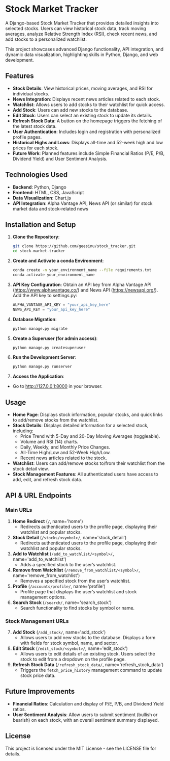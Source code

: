 # Stock Market Tracker

A Django-based Stock Market Tracker that provides detailed insights into selected stocks. Users can view historical stock data, track moving averages, analyze Relative Strength Index (RSI), check recent news, and add stocks to a personalized watchlist.

This project showcases advanced Django functionality, API integration, and dynamic data visualization, highlighting skills in Python, Django, and web development.

## Features

- **Stock Details**: View historical prices, moving averages, and RSI for individual stocks.
- **News Integration**: Displays recent news articles related to each stock.
- **Watchlist**: Allows users to add stocks to their watchlist for quick access.
- **Add Stock**: Users can add new stocks to the database.
- **Edit Stock**: Users can select an existing stock to update its details.
- **Refresh Stock Data**: A button on the homepage triggers the fetching of the latest stock data.
- **User Authentication**: Includes login and registration with personalized profile pages.
- **Historical Highs and Lows**: Displays all-time and 52-week high and low prices for each stock.
- **Future Work**: Planned features include Simple Financial Ratios (P/E, P/B, Dividend Yield) and User Sentiment Analysis.

## Technologies Used

- **Backend**: Python, Django
- **Frontend**: HTML, CSS, JavaScript
- **Data Visualization**: Chart.js
- **API Integration**: Alpha Vantage API, News API (or similar) for stock market data and stock-related news

## Installation and Setup

1. **Clone the Repository**:

   ```bash
   git clone https://github.com/geesinu/stock_tracker.git
   cd stock-market-tracker
   ```

2. **Create and Activate a conda Environment**:

   ```bash
   conda create -n your_environment_name --file requirements.txt
   conda activate your_environment_name
   ```

3. **API Key Configuration**:
   Obtain an API key from Alpha Vantage API (https://www.alphavantage.co/) and News API (https://newsapi.org/).
   Add the API key to settings.py:

   ```python
   ALPHA_VANTAGE_API_KEY = "your_api_key_here"
   NEWS_API_KEY = "your_api_key_here"
   ```

4. **Database Migration**:

   ```bash
   python manage.py migrate
   ```

5. **Create a Superuser (for admin access)**:

   ```bash
   python manage.py createsuperuser
   ```

6. **Run the Development Server**:

   ```bash
   python manage.py runserver
   ```

7. **Access the Application**:

- Go to http://127.0.0.1:8000 in your browser.

## Usage

- **Home Page**: Displays stock information, popular stocks, and quick links to add/remove stocks from the watchlist.
- **Stock Details**: Displays detailed information for a selected stock, including:
   - Price Trend with 5-Day and 20-Day Moving Averages (toggleable).
   - Volume and RSI (14) charts.
   - Daily, Weekly, and Monthly Price Changes.
   - All-Time High/Low and 52-Week High/Low.
   - Recent news articles related to the stock.
- **Watchlist**: Users can add/remove stocks to/from their watchlist from the stock detail view.
- **Stock Management Features**: All authenticated users have access to add, edit, and refresh stock data.

## API & URL Endpoints
### Main URLs
 1. **Home Redirect** (`/`, name='home')
      - Redirects authenticated users to the profile page, displaying their watchlist and popular stocks.
 2. **Stock Detail**  (`/stocks/<symbol>/`, name='stock_detail')
      - Redirects authenticated users to the profile page, displaying their watchlist and popular stocks.
 3. **Add to Watchlist**  (`/add_to_watchlist/<symbol>/`, name='add_to_watchlist')
      - Adds a specified stock to the user’s watchlist.
 4. **Remove from Watchlist**  (`/remove_from_watchlist/<symbol>/`, name='remove_from_watchlist')
      - Removes a specified stock from the user’s watchlist.
 5. **Profile**  (`/accounts/profile/`, name='profile')
      - Profile page that displays the user’s watchlist and stock management options.
 6. **Search Stock**  (`/search/`, name='search_stock')
      - Search functionality to find stocks by symbol or name.
### Stock Management URLs
 7. **Add Stock**  (`/add_stock/`, name='add_stock')
      - Allows users to add new stocks to the database. Displays a form with fields for stock symbol, name, and sector.
 8. **Edit Stock**  (`/edit_stock/<symbol>/`, name='edit_stock')
      - Allows users to edit details of an existing stock. Users select the stock to edit from a dropdown on the profile page.
 9. **Refresh Stock Data**  (`/refresh_stock_data/`, name='refresh_stock_data')
      - Triggers the `fetch_price_history` management command to update stock price data.

## Future Improvements
- **Financial Ratios**: Calculation and display of P/E, P/B, and Dividend Yield ratios.
- **User Sentiment Analysis**: Allow users to submit sentiment (bullish or bearish) on each stock, with an overall sentiment summary displayed.

## License
This project is licensed under the MIT License - see the LICENSE file for details.

